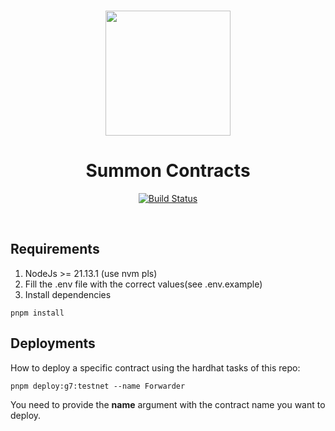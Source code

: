 <p align="center">
<br />
<a href="https://achievo.xyz"><img src="https://summon.xyz/hero.png" width="200" alt=""/></a>
<br />
</p>
<h1 align="center">Summon Contracts</h1>
<p align="center">
<a href="https://github.com/G7DAO/achievo-contracts/actions"><img alt="Build Status" src="https://github.com/G7DAO/summon-contracts/actions/workflows/ci.yml/badge.svg"/></a>

</p>
<br />

## Requirements

1. NodeJs >= 21.13.1 (use nvm pls)
2. Fill the .env file with the correct values(see .env.example)
3. Install dependencies

```shell
pnpm install
```

## Deployments

How to deploy a specific contract using the hardhat tasks of this repo:

```shell
pnpm deploy:g7:testnet --name Forwarder
```

You need to provide the **name** argument with the contract name you want to deploy.
